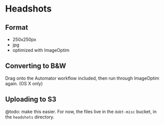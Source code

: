 Headshots
=====

## Format

- 250x250px
- jpg
- optimized with ImageOptim

## Converting to B&W

Drag onto the Automator workflow included, then run through ImageOptim again. (OS X only)

## Uploading to S3

@todo: make this easier. For now, the files live in the `dobt-misc` bucket, in the `headshots` directory.
